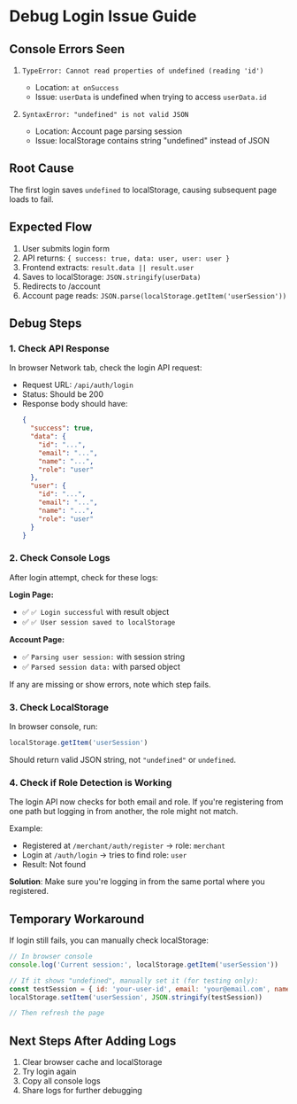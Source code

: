 # Debug Login Issue Guide

## Console Errors Seen

1. `TypeError: Cannot read properties of undefined (reading 'id')`
   - Location: `at onSuccess` 
   - Issue: `userData` is undefined when trying to access `userData.id`

2. `SyntaxError: "undefined" is not valid JSON`
   - Location: Account page parsing session
   - Issue: localStorage contains string "undefined" instead of JSON

## Root Cause

The first login saves `undefined` to localStorage, causing subsequent page loads to fail.

## Expected Flow

1. User submits login form
2. API returns: `{ success: true, data: user, user: user }`
3. Frontend extracts: `result.data || result.user`
4. Saves to localStorage: `JSON.stringify(userData)`
5. Redirects to /account
6. Account page reads: `JSON.parse(localStorage.getItem('userSession'))`

## Debug Steps

### 1. Check API Response

In browser Network tab, check the login API request:
- Request URL: `/api/auth/login`
- Status: Should be 200
- Response body should have:
  ```json
  {
    "success": true,
    "data": {
      "id": "...",
      "email": "...",
      "name": "...",
      "role": "user"
    },
    "user": {
      "id": "...",
      "email": "...",
      "name": "...",
      "role": "user"
    }
  }
  ```

### 2. Check Console Logs

After login attempt, check for these logs:

**Login Page:**
- ✅ `✅ Login successful` with result object
- ✅ `✅ User session saved to localStorage`

**Account Page:**
- ✅ `Parsing user session:` with session string
- ✅ `Parsed session data:` with parsed object

If any are missing or show errors, note which step fails.

### 3. Check LocalStorage

In browser console, run:
```javascript
localStorage.getItem('userSession')
```

Should return valid JSON string, not `"undefined"` or `undefined`.

### 4. Check if Role Detection is Working

The login API now checks for both email and role. If you're registering from one path but logging in from another, the role might not match.

Example:
- Registered at `/merchant/auth/register` → role: `merchant`
- Login at `/auth/login` → tries to find role: `user`
- Result: Not found

**Solution**: Make sure you're logging in from the same portal where you registered.

## Temporary Workaround

If login still fails, you can manually check localStorage:

```javascript
// In browser console
console.log('Current session:', localStorage.getItem('userSession'))

// If it shows "undefined", manually set it (for testing only):
const testSession = { id: 'your-user-id', email: 'your@email.com', name: 'Your Name', role: 'user' }
localStorage.setItem('userSession', JSON.stringify(testSession))

// Then refresh the page
```

## Next Steps After Adding Logs

1. Clear browser cache and localStorage
2. Try login again
3. Copy all console logs
4. Share logs for further debugging

